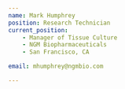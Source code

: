 ```yaml
---
name: Mark Humphrey
position: Research Technician
current_position:
    - Manager of Tissue Culture
    - NGM Biopharmaceuticals
    - San Francisco, CA

email: mhumphrey@ngmbio.com

---
```

